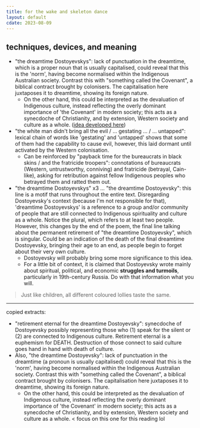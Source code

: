 ```yaml
---
title: for the wake and skeleton dance 
layout: default
cdate: 2023-08-09
---
```


## techniques, devices, and meaning

- "the dreamtime Dostoyevskys": lack of punctuation in the dreamtime, which is a proper noun that is usually capitalised, could reveal that this is the 'norm', having become normalised within the Indigenous Australian society. Contrast this with "something called the Covenant", a biblical contract brought by colonisers. The capitalisation here juxtaposes it to dreamtime, showing its foreign nature.
    - On the other hand, this could be interpreted as the devaluation of Indigenous culture, instead reflecting the overly dominant importance of 'the Covenant' in modern society; this acts as a synecdoche of Christianity, and by extension, Western society and culture as a whole. ([idea developed here](dostoyevsky-in-wagan-watson))
- "the white man didn't bring all the evil / ... gestating ... / ... untapped": lexical chain of words like 'gestating' and 'untapped' shows that some of them had the capability to cause evil, however, this laid dormant until activated by the Western colonisation.
    - Can be reinforced by "payback time for the bureaucrats in black skins / and the fratricide troopers": connotations of bureaucrats (Western, untrustworthy, conniving) and fratricide (betrayal, Cain-like), asking for retribution against fellow Indigenous peoples who betrayed them and ratted them out.
- "the dreamtime Dostoyevskys" x3 ... "the dreamtime Dostoyevsky": this line is a motif that runs throughout the entire text. Disregarding Dostoyevsky's context (because I'm not responsible for that), 'dreamtime Dostoyevskys' is a reference to a group and/or community of people that are still connected to Indigenous spirituality and culture as a whole. Notice the plural, which refers to at least two people. However, this changes by the end of the poem, the final line talking about the permanent retirement of "the dreamtime Dostoyevsky", which is singular. Could be an indication of the death of the final dreamtime Dostoyevsky, bringing their age to an end, as people begin to forget about their very own culture.
    - Dostoyevsky will probably bring some more significance to this idea.
    - For a little bit of context, it is claimed that Dostoyevsky wrote mainly about spiritual, political, and economic **struggles and turmoils**, particularly in 19th-century Russia. Do with that information what you will.

> Just like children, all different coloured lollies taste the same.

---

copied extracts:
- "retirement eternal for the dreamtime Dostoyevsky": synecdoche of Dostoyevsky possibly representing those who (1) speak for the silent or (2) are connected to Indigenous culture. Retirement eternal is a euphemism for DEATH. Destruction of those connect to said culture goes hand in hand with death of culture.​
- Also, "the dreamtime Dostoyevsky": lack of punctuation in the dreamtime (a pronoun is usually capitalised) could reveal that this is the 'norm', having become normalised within the Indigenous Australian society. Contrast this with "something called the Covenant", a biblical contract brought by colonisers. The capitalisation here juxtaposes it to dreamtime, showing its foreign nature.​
    - On the other hand, this could be interpreted as the devaluation of Indigenous culture, instead reflecting the overly dominant importance of 'the Covenant' in modern society; this acts as a synecdoche of Christianity, and by extension, Western society and culture as a whole. < focus on this one for this reading lol​
